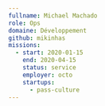 ```yaml
---
fullname: Michael Machado
role: Ops
domaine: Développement
github: mikinhas
missions:
  - start: 2020-01-15
    end: 2020-04-15
    status: service
    employer: octo
    startups:
      - pass-culture
---
```

